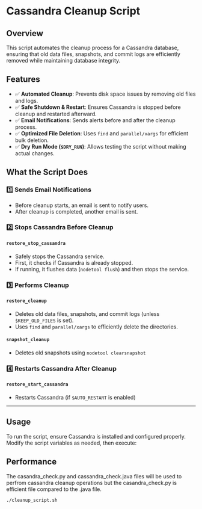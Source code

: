 # Cassandra Cleanup Script

## Overview
This script automates the cleanup process for a Cassandra database, ensuring that old data files, snapshots, and commit logs are efficiently removed while maintaining database integrity.

## Features
- ✅ **Automated Cleanup**: Prevents disk space issues by removing old files and logs.
- ✅ **Safe Shutdown & Restart**: Ensures Cassandra is stopped before cleanup and restarted afterward.
- ✅ **Email Notifications**: Sends alerts before and after the cleanup process.
- ✅ **Optimized File Deletion**: Uses `find` and `parallel/xargs` for efficient bulk deletion.
- ✅ **Dry Run Mode (`$DRY_RUN`)**: Allows testing the script without making actual changes.

## What the Script Does

### 1️⃣ Sends Email Notifications
- Before cleanup starts, an email is sent to notify users.
- After cleanup is completed, another email is sent.

### 2️⃣ Stops Cassandra Before Cleanup
#### `restore_stop_cassandra`
- Safely stops the Cassandra service.
- First, it checks if Cassandra is already stopped.
- If running, it flushes data (`nodetool flush`) and then stops the service.

### 3️⃣ Performs Cleanup
#### `restore_cleanup`
- Deletes old data files, snapshots, and commit logs (unless `$KEEP_OLD_FILES` is set).
- Uses `find` and `parallel/xargs` to efficiently delete the directories.

#### `snapshot_cleanup`
- Deletes old snapshots using `nodetool clearsnapshot`

### 4️⃣ Restarts Cassandra After Cleanup
#### `restore_start_cassandra`
- Restarts Cassandra (if `$AUTO_RESTART` is enabled)

---

## Usage
To run the script, ensure Cassandra is installed and configured properly. Modify the script variables as needed, then execute:

## Performance
The casandra_check.py and cassandra_check.java files will be used to perfrom cassandra cleanup operations but the casandra_check.py is efficient file compared to the .java file.

```bash
./cleanup_script.sh
